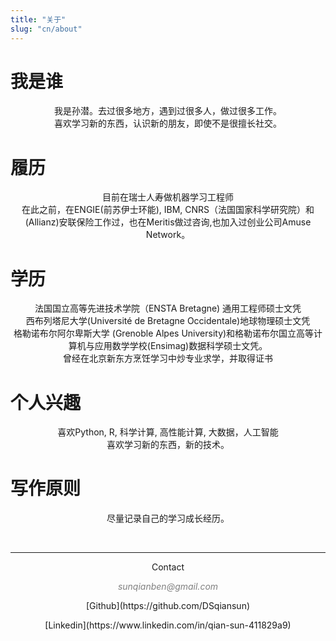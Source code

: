 ```yaml
---
title: "关于"
slug: "cn/about"
---
```



# 我是谁
<center>我是孙潜。去过很多地方，遇到过很多人，做过很多工作。</center>
<center>喜欢学习新的东西，认识新的朋友，即使不是很擅长社交。</center>

# 履历

<center>目前在瑞士人寿做机器学习工程师</center>

<center>在此之前，在ENGIE(前苏伊士环能), IBM, CNRS（法国国家科学研究院）和 (Allianz)安联保险工作过，也在Meritis做过咨询,也加入过创业公司Amuse Network。</center>

# 学历
<center>法国国立高等先进技术学院（ENSTA Bretagne) 通用工程师硕士文凭 </center>  
<center>西布列塔尼大学(Université de Bretagne Occidentale)地球物理硕士文凭  </center>
<center>格勒诺布尔阿尔卑斯大学 (Grenoble Alpes University)和格勒诺布尔国立高等计算机与应用数学学校(Ensimag)数据科学硕士文凭。 </center>

<center>曾经在北京新东方烹饪学习中炒专业求学，并取得证书 </center>

# 个人兴趣

<center>喜欢Python, R, 科学计算, 高性能计算, 大数据，人工智能   </center>
<center>喜欢学习新的东西，新的技术。 </center>

# 写作原则

<center>尽量记录自己的学习成长经历。 </center>



&nbsp;
&nbsp;
&nbsp;
&nbsp;
&nbsp;
&nbsp;
&nbsp;
&nbsp;
<hr />
<p style="text-align: center;">Contact</a></p>
<p style="text-align: center;"><span style="color: #808080;"><em>sunqianben@gmail.com</em></span></p>

<p style="text-align: center;">[Github](https://github.com/DSqiansun) </a></p> 
<p style="text-align: center;">[Linkedin](https://www.linkedin.com/in/qian-sun-411829a9)</a></p>

&nbsp;


